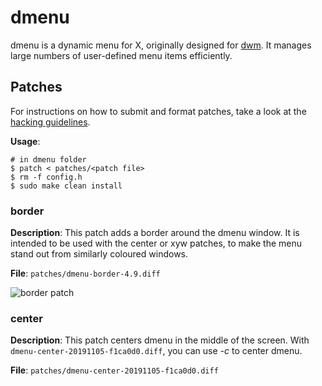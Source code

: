 # dmenu

dmenu is a dynamic menu for X, originally designed for [dwm](https://dwm.suckless.org). It manages large numbers of user-defined menu items efficiently.

## Patches

For instructions on how to submit and format patches, take a look at the [hacking guidelines](https://suckless.org/hacking).

**Usage**:

```shell
# in dmenu folder
$ patch < patches/<patch file>
$ rm -f config.h
$ sudo make clean install
```

### border

**Description**: This patch adds a border around the dmenu window. It is intended to be used with the center or xyw patches, to make the menu stand out from similarly coloured windows.

**File**: `patches/dmenu-border-4.9.diff`

![border patch](https://tools.suckless.org/dmenu/patches/border/dmenu_border.png)

### center

**Description**: This patch centers dmenu in the middle of the screen. With `dmenu-center-20191105-f1ca0d0.diff`, you can use *-c* to center dmenu.

**File**: `patches/dmenu-center-20191105-f1ca0d0.diff`

